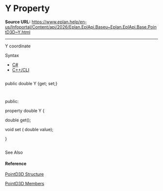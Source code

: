 # Y Property

**Source URL:** https://www.eplan.help/en-us/Infoportal/Content/api/2026/Eplan.EplApi.Baseu~Eplan.EplApi.Base.PointD3D~Y.html

---

Y coordinate

Syntax

- [C#](#i-syntax-CS)
- [C++/CLI](#i-syntax-CPP2005)

```
```
public double Y {get; set;}
```
```

```
```
public:
property double Y {
   double get();
   void set (    double value);
}
```
```



See Also

#### Reference

[PointD3D Structure](Eplan.EplApi.Baseu~Eplan.EplApi.Base.PointD3D.html)
  
[PointD3D Members](Eplan.EplApi.Baseu~Eplan.EplApi.Base.PointD3D_members.html)